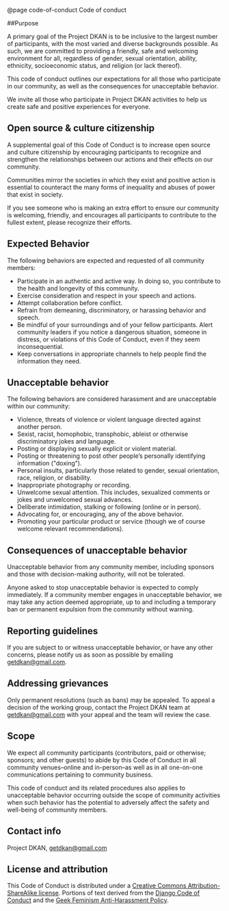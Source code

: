 @page code-of-conduct Code of conduct

##Purpose

A primary goal of the Project DKAN is to be inclusive to the largest number of participants, with the most varied and diverse backgrounds possible. As such, we are committed to providing a friendly, safe and welcoming environment for all, regardless of gender, sexual orientation, ability, ethnicity, socioeconomic status, and religion (or lack thereof).

This code of conduct outlines our expectations for all those who participate in our community, as well as the consequences for unacceptable behavior.

We invite all those who participate in Project DKAN activities to help us create safe and positive experiences for everyone.

## Open source & culture citizenship

A supplemental goal of this Code of Conduct is to increase open source and culture citizenship by encouraging participants to recognize and strengthen the relationships between our actions and their effects on our community.

Communities mirror the societies in which they exist and positive action is essential to counteract the many forms of inequality and abuses of power that exist in society.

If you see someone who is making an extra effort to ensure our community is welcoming, friendly, and encourages all participants to contribute to the fullest extent, please recognize their efforts.

## Expected Behavior

The following behaviors are expected and requested of all community members:

- Participate in an authentic and active way. In doing so, you contribute to the health and longevity of this community.
- Exercise consideration and respect in your speech and actions.
- Attempt collaboration before conflict.
- Refrain from demeaning, discriminatory, or harassing behavior and speech.
- Be mindful of your surroundings and of your fellow participants. Alert community leaders if you notice a dangerous situation, someone in distress, or violations of this Code of Conduct, even if they seem inconsequential.
- Keep conversations in appropriate channels to help people find the information they need.

## Unacceptable behavior

The following behaviors are considered harassment and are unacceptable within our community:

- Violence, threats of violence or violent language directed against another person.
- Sexist, racist, homophobic, transphobic, ableist or otherwise discriminatory jokes and language.
- Posting or displaying sexually explicit or violent material.
- Posting or threatening to post other people’s personally identifying information ("doxing").
- Personal insults, particularly those related to gender, sexual orientation, race, religion, or disability.
- Inappropriate photography or recording.
- Unwelcome sexual attention. This includes, sexualized comments or jokes and unwelcomed sexual advances.
- Deliberate intimidation, stalking or following (online or in person).
- Advocating for, or encouraging, any of the above behavior.
- Promoting your particular product or service (though we of course welcome relevant recommendations).


## Consequences of unacceptable behavior

Unacceptable behavior from any community member, including sponsors and those with decision-making authority, will not be tolerated.

Anyone asked to stop unacceptable behavior is expected to comply immediately.
If a community member engages in unacceptable behavior, we may take any action deemed appropriate, up to and including a temporary ban or permanent expulsion from the community without warning.

## Reporting guidelines

If you are subject to or witness unacceptable behavior, or have any other concerns, please notify us as soon as possible by emailing getdkan@gmail.com.

## Addressing grievances

Only permanent resolutions (such as bans) may be appealed. To appeal a decision of the working group, contact the Project DKAN team at getdkan@gmail.com with your appeal and the team will review the case.

## Scope

We expect all community participants (contributors, paid or otherwise; sponsors; and other guests) to abide by this Code of Conduct in all community venues–online and in-person–as well as in all one-on-one communications pertaining to community business.

This code of conduct and its related procedures also applies to unacceptable behavior occurring outside the scope of community activities when such behavior has the potential to adversely affect the safety and well-being of community members.

## Contact info

Project DKAN, getdkan@gmail.com

## License and attribution

This Code of Conduct is distributed under a [Creative Commons Attribution-ShareAlike license](http://creativecommons.org/licenses/by-sa/3.0/). Portions of text derived from the [Django Code of Conduct](https://www.djangoproject.com/conduct/) and the [Geek Feminism Anti-Harassment Policy](http://geekfeminism.wikia.com/wiki/Conference_anti-harassment/Policy).
